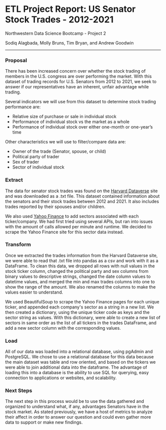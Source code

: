 
# ETL Project Report: US Senator Stock Trades - 2012-2021

Northwestern Data Science Bootcamp - Project 2

Sodiq Alagbada, Molly Bruns, Tim Bryan, and Andrew Goodwin

---

### Proposal

There has been increased concern over whether the stock trading of members in the U.S. congress are over performing the market. With this dataset of trading records for U.S. Senators from 2012 to 2021, we seek to answer if our representatives have an inherent, unfair advantage while trading.

Several indicators we will use from this dataset to determine stock trading performance are:
- Relative size of purchase or sale in individual stock
- Performance of individual stock vs the market as a whole
- Performance of individual stock over either one-month or one-year’s time

Other characteristics we will use to filter/compare data are:
- Owner of the trade (Senator, spouse, or child)
- Political party of trader
- Sex of trader
- Sector of individual stock

### Extract

The data for senator stock trades was found on the [Harvard Dataverse](https://dataverse.harvard.edu/dataset.xhtml?persistentId=doi:10.7910/DVN/XPDSYQ) site and was downloaded as a .txt file. This dataset contained information about the senators and their stock trades between 2012 and 2021. It also includes trades reported by their spouses and/or children.

We also used [Yahoo Finance](https://finance.yahoo.com/) to add sectors associated with each ticker/company. We had first tried using several APIs, but ran into issues with the amount of calls allowed per minute and runtime. We decided to scrape the Yahoo Finance site for this sector data instead.

### Transform

Once we extracted the trades information from the Harvard Dataverse site, we were able to read that .txt file into pandas as a csv and work with it as a DataFrame. To clean this data, we dropped all rows with null values in the stock ticker column, changed the political party and sex columns from binary values to descriptive strings, changed the date column values to datetime values, and merged the min and max trades columns into one to show the range of the amount. We also renamed the columns to make the values easier to understand.

We used BeautifulSoup to scrape the Yahoo Finance pages for each unique ticker, and appended each company's sector as a string in a new list. We then created a dictionary, using the unique ticker code as keys and the sector string as values. With this dictionary, were able to create a new list of sectors in same order as the list of all tickers in the trades DataFrame, and add a new sector column with the corresponding values.

### Load

All of our data was loaded into a relational database, using pgAdmin and PostgreSQL. We chose to use a relational database for this data because the main dataset was table and row oriented, and based on the tickers we were able to join additional data into the dataframe. The advantage of loading this into a database is the ability to use SQL for querying, easy connection to applications or websites, and scalability.

### Next Steps

The next step in this process would be to use the data gathered and organized to understand what, if any, advantages Senators have in the stock market. As stated previously, we have a host of metrics to analyze their affect in order to answer our question and could even gather more data to support or make new findings.
